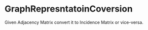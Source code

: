 # GraphRepresntatoinCoversion
Given Adjacency Matrix convert it to Incidence Matrix or vice-versa. 
